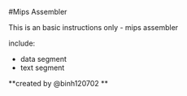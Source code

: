 #Mips Assembler

This is an basic instructions only - mips assembler

include:
* data segment
* text segment

**created by @binh120702 **
